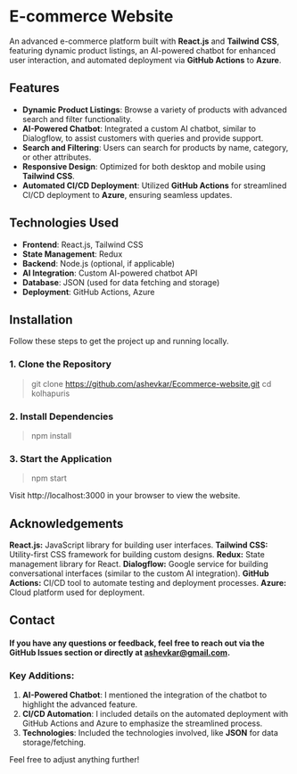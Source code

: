 # E-commerce Website

An advanced e-commerce platform built with **React.js** and **Tailwind CSS**, featuring dynamic product listings, an AI-powered chatbot for enhanced user interaction, and automated deployment via **GitHub Actions** to **Azure**.

## Features

- **Dynamic Product Listings**: Browse a variety of products with advanced search and filter functionality.
- **AI-Powered Chatbot**: Integrated a custom AI chatbot, similar to Dialogflow, to assist customers with queries and provide support.
- **Search and Filtering**: Users can search for products by name, category, or other attributes.
- **Responsive Design**: Optimized for both desktop and mobile using **Tailwind CSS**.
- **Automated CI/CD Deployment**: Utilized **GitHub Actions** for streamlined CI/CD deployment to **Azure**, ensuring seamless updates.

## Technologies Used

- **Frontend**: React.js, Tailwind CSS
- **State Management**: Redux
- **Backend**: Node.js (optional, if applicable)
- **AI Integration**: Custom AI-powered chatbot API
- **Database**: JSON (used for data fetching and storage)
- **Deployment**: GitHub Actions, Azure

## Installation

Follow these steps to get the project up and running locally.

### 1. Clone the Repository
> git clone https://github.com/ashevkar/Ecommerce-website.git
> cd kolhapuris

### 2. Install Dependencies
> npm install

### 3. Start the Application
> npm start

Visit http://localhost:3000 in your browser to view the website.

## Acknowledgements
**React.js:** JavaScript library for building user interfaces.
**Tailwind CSS:** Utility-first CSS framework for building custom designs.
**Redux:** State management library for React.
**Dialogflow:** Google service for building conversational interfaces (similar to the custom AI integration).
**GitHub Actions:** CI/CD tool to automate testing and deployment processes.
**Azure:** Cloud platform used for deployment.

## Contact
#### If you have any questions or feedback, feel free to reach out via the GitHub Issues section or directly at ashevkar@gmail.com.

### Key Additions:
1. **AI-Powered Chatbot**: I mentioned the integration of the chatbot to highlight the advanced feature.
2. **CI/CD Automation**: I included details on the automated deployment with GitHub Actions and Azure to emphasize the streamlined process.
3. **Technologies**: Included the technologies involved, like **JSON** for data storage/fetching.

Feel free to adjust anything further!